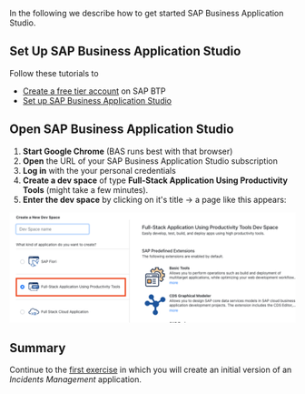 In the following we describe how to get started SAP Business Application Studio.

## Set Up SAP Business Application Studio

Follow these tutorials to
- [Create a free tier account](https://developers.sap.com/tutorials/btp-free-tier-account.html) on SAP BTP
- [Set up SAP Business Application Studio](https://developers.sap.com/tutorials/appstudio-onboarding.html)

## Open SAP Business Application Studio

1. **Start Google Chrome** (BAS runs best with that browser)
2. **Open** the URL of your SAP Business Application Studio subscription
3. **Log in** with the your personal credentials
4. **Create a dev space** of type **Full-Stack Application Using Productivity Tools** (might take a few minutes).
5. **Enter the dev space** by clicking on it's title  → a page like this appears:

  ![New Dev Space in SAP Business Application Studio](assets/BAS-NewDevSpace.png)

<!-- ## Your Tasks

You task in the following exercises is to

- Define _Customers_
- Not as a 'normal' local entity, though
- But as a projection on a remote entity of an SAP S/4HANA system
- So that at runtime the customer data comes from the remote system
- With as minimal load as possible to the remote system
- Integrate it nicely into the rest of the data model
 -->

## Summary

Continue to the [first exercise](../ex1/README.md) in which you will create an initial version of an _Incidents Management_ application.
